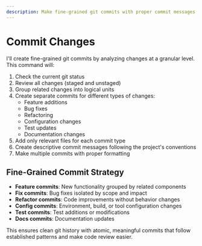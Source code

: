 ```yaml
---
description: Make fine-grained git commits with proper commit messages
---
```


# Commit Changes

I'll create fine-grained git commits by analyzing changes at a granular level. This command will:

1. Check the current git status
2. Review all changes (staged and unstaged)
3. Group related changes into logical units
4. Create separate commits for different types of changes:
   - Feature additions
   - Bug fixes
   - Refactoring
   - Configuration changes
   - Test updates
   - Documentation changes
5. Add only relevant files for each commit type
6. Create descriptive commit messages following the project's conventions
7. Make multiple commits with proper formatting

## Fine-Grained Commit Strategy

- **Feature commits**: New functionality grouped by related components
- **Fix commits**: Bug fixes isolated by scope and impact
- **Refactor commits**: Code improvements without behavior changes
- **Config commits**: Environment, build, or tool configuration changes
- **Test commits**: Test additions or modifications
- **Docs commits**: Documentation updates

This ensures clean git history with atomic, meaningful commits that follow established patterns and make code review easier.
